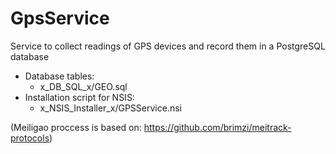 # GpsService
Service to collect readings of GPS devices and record them in a PostgreSQL database

* Database tables:
    * x_DB_SQL_x/GEO.sql
* Installation script for NSIS:
    * x_NSIS_Installer_x/GPSService.nsi

(Meiligao proccess is based on: https://github.com/brimzi/meitrack-protocols)
